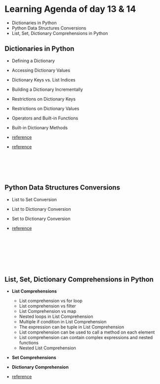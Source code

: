 # Learning Agenda of day 13 & 14

- Dictionaries in Python
- Python Data Structures Conversions
- List, Set, Dictionary Comprehensions in Python


## Dictionaries in Python
- Defining a Dictionary
- Accessing Dictionary Values
- Dictionary Keys vs. List Indices
- Building a Dictionary Incrementally
- Restrictions on Dictionary Keys
- Restrictions on Dictionary Values
- Operators and Built-in Functions
- Built-in Dictionary Methods

- [reference](https://realpython.com/python-dicts/)
- [reference](https://www.dataquest.io/blog/python-dictionaries/)


<br>
<br>
<br>
<br>


## Python Data Structures Conversions
- List to Set Conversion
- List to Dictionary Conversion
- Set to Dictionary Conversion


- [reference](https://towardsdatascience.com/python-data-structures-conversions-ec9d56649e3b)

<br>
<br>
<br>
<br>
<br>
<br>

## List, Set, Dictionary Comprehensions in Python
- **List Comprehensions**
    - List comprehension vs for loop
    - List comprehension vs filter
    - List Comprehension vs map
    - Nested loops in List Comprehension
    - Multiple if condition in List Comprehension
    - The expression can be tuple in List Comprehension
    - List comprehension can be used to call a method on each element
    - List comprehension can contain complex expressions and nested functions
    - Nested List Comprehension

- **Set Comprehensions**
- **Dictionary Comprehension**


- [reference](https://medium.com/analytics-vidhya/list-set-dictionary-comprehensions-in-python-8a0a7c06115e)

